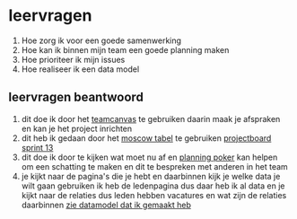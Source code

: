 <h1>leervragen</h1>

<ol>
<li>
Hoe zorg ik voor een goede samenwerking
</li>
<li>Hoe kan ik binnen mijn team een goede planning maken 

</li>

<li>
    Hoe prioriteer ik mijn issues
</li>

<li>Hoe realiseer ik een data model
</li>
</ol>

<h2>leervragen beantwoord</h2>
<ol>
    <li>
        dit doe ik door het <a href="https://github.com/orgs/fdnd-agency/projects/40/views/1?filterQuery=-label%3A%22User+story%22++-label%3Aideas+-has%3Aindicator+team&pane=issue&itemId=80748564&issue=fdnd-agency%7Cvoorhoede%7C1">teamcanvas</a>  te gebruiken daarin maak je afspraken en kan je het project inrichten 
    </li>
    <li>
        dit heb ik gedaan door het <a href="https://github.com/orgs/fdnd-agency/projects/40/views/1?filterQuery=has%3Asize">moscow tabel</a> te gebruiken
<a href="https://github.com/users/KaanKalmi/projects/10/views/1?filterQuery=has%3Apriority">projectboard sprint 13</a>
    </li>
    <li>
        dit doe ik door te kijken wat moet nu af en <a href="https://github.com/orgs/fdnd-agency/projects/40/views/8?pane=issue&itemId=81602180">planning poker</a> 
kan helpen om een schatting te maken en dit te bespreken met anderen in het team
    </li>
    <li>
    je kijkt naar de pagina's die je hebt en daarbinnen kijk je welke data je wilt gaan gebruiken 
    ik heb de ledenpagina dus daar heb ik al data en je kijkt naar de relaties dus leden hebben vacatures en wat zijn de relaties daarbinnen 
<a href="https://github.com/fdnd-agency/voorhoede/issues/14#issuecomment-2371674656">zie datamodel dat ik gemaakt heb</a>
    </li>
</ol>

